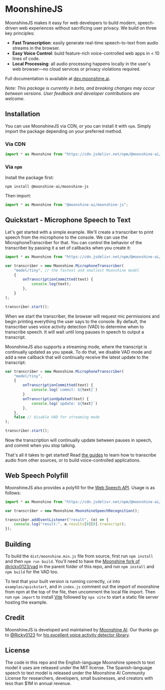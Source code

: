 # MoonshineJS

MoonshineJS makes it easy for web developers to build modern, speech-driven web experiences without sacrificing user privacy. We build on three key principles:

-   **Fast Transcription**: easily generate real-time speech-to-text from audio streams in the browser.
-   **Easy Voice Control**: build feature-rich voice-controlled web apps in < 10 lines of code.
-   **Local Processing**: all audio processing happens locally in the user's web browser—no cloud services or privacy violations required.

Full documentation is available at [dev.moonshine.ai](https://dev.moonshine.ai/).

_Note: This package is currently in beta, and breaking changes may occur between versions. User feedback and developer contributions are welcome._

## Installation

You can use MoonshineJS via CDN, or you can install it with `npm`. Simply import the package depending on your preferred method.

### Via CDN

```javascript
import * as Moonshine from "https://cdn.jsdelivr.net/npm/@moonshine-ai/moonshine-js@latest/dist/moonshine.min.js";
```

### Via `npm`

Install the package first:

```shell
npm install @moonshine-ai/moonshine-js
```

Then import:

```javascript
import * as Moonshine from "@moonshine-ai/moonshine-js";
```

## Quickstart - Microphone Speech to Text

Let's get started with a simple example. We'll create a transcriber to print speech from the microphone to the console.
We can use the MicrophoneTranscriber for that. You can control the behavior of the transcriber by passing it a set of
callbacks when you create it:

```javascript
import * as Moonshine from "https://cdn.jsdelivr.net/npm/@moonshine-ai/moonshine-js@latest/dist/moonshine.min.js";

var transcriber = new Moonshine.MicrophoneTranscriber(
    "model/tiny", // the fastest and smallest Moonshine model
    {
        onTranscriptionCommitted(text) {
            console.log(text);
        },
    }
);

transcriber.start();
```

When we start the transcriber, the browser will request mic permissions and begin printing everything the user says to the console. By default,
the transcriber uses voice activity detection (VAD) to determine when to transcribe speech. It will wait until long pauses in speech to output a transcript.

MoonshineJS also supports a streaming mode, where the transcript is continually updated as you speak. To do that, we disable VAD mode and add a new 
callback that will continually receive the latest update to the transcript:

```javascript {hl_lines=[7,8,9,10,11],linenostart=1}
var transcriber = new Moonshine.MicrophoneTranscriber(
    "model/tiny",
    {
        onTranscriptionCommitted(text) {
            console.log(`commit: ${text}`)
        }
        onTranscriptionUpdated(text) {
            console.log(`update: ${text}`)
        },
    },
    false // disable VAD for streaming mode
);

transcriber.start();
```

Now the transcription will continually update between pauses in speech, and commit when you stop talking. 

That's all it takes to get started! Read [the guides](https://dev.moonshine.ai/js/guide) to learn how to transcribe audio from other sources, or to build voice-controlled applications.

## Web Speech Polyfill

MoonshineJS also provides a polyfill for the [Web Speech API](https://developer.mozilla.org/en-US/docs/Web/API/Web_Speech_API). Usage is as follows:

```javascript
import * as Moonshine from "https://cdn.jsdelivr.net/npm/@moonshine-ai/moonshine-js@latest/dist/moonshine.min.js";

var transcriber = new Moonshine.MoonshineSpeechRecognition();

transcriber.addEventListener("result", (e) => {
    console.log("result:", e.results[0][0].transcript);
});
```

## Building

To build the `dist/moonshine.min.js` file from source, first run `npm install`
and then `npm run build`. You'll need to have the [Moonshine fork of
@ricky0123/vad](https://github.com/moonshine-ai/vad-moonshine) in the parent
folder of this repo, and run `npm install` and `npm build` for the VAD too.

To test that your built version is running correctly, `cd` into
`examples/quickstart`, and in `index.js` comment out the import of moonshine
from npm at the top of the file, then uncomment the local file import. Then run
`npm import` to install [Vite](https://vite.dev/) followed by `npx vite` to
start a static file server hosting the example.

## Credit

MoonshineJS is developed and maintained by [Moonshine AI](https://moonshine.ai).
Our thanks go to [@Ricky0123](https://github.com/ricky0123) for [his excellent
voice activity detector library](https://github.com/ricky0123/vad).

## License

The code in this repo and the English-language Moonshine speech to text model it uses are released under the MIT license. The Spanish-language speech to text model is released under the Moonshine AI Community License for researchers, developers, small businesses, and creators with less than $1M in annual revenue.
